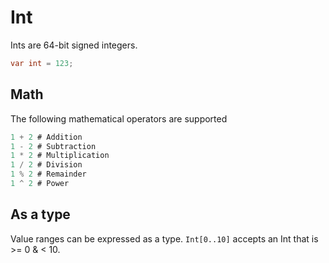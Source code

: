 # Int
Ints are 64-bit signed integers.

```cs
var int = 123;
```

## Math
The following mathematical operators are supported
```cs
1 + 2 # Addition
1 - 2 # Subtraction
1 * 2 # Multiplication
1 / 2 # Division
1 % 2 # Remainder
1 ^ 2 # Power
```

## As a type
Value ranges can be expressed as a type.
`Int[0..10]` accepts an Int that is >= 0 & < 10.
